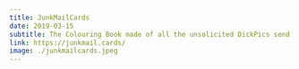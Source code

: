 ```yaml
---
title: JunkMailCards
date: 2019-03-15
subtitle: The Colouring Book made of all the unsolicited DickPics send to me. (2018-2020)
link: https://junkmail.cards/
image: ./junkmailcards.jpeg
---
```

